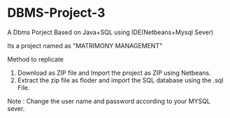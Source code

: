 # DBMS-Project-3
A Dbms Porject Based on Java+SQL using IDE(Netbeans+Mysql Sever)

Its a project named as "MATRIMONY MANAGEMENT"

Method to replicate 
1. Download as ZIP file and Import the project as ZIP using Netbeans.
2. Extract the zip file as floder and import the SQL database using the .sql File.

Note : Change the user name and password according to your MYSQL sever.
